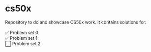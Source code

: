 # cs50x
Repository to do and showcase CS50x work. It contains solutions for:<br>
<br>
✅ Problem set 0<br>
✅ Problem set 1<br>
⬜ Problem set 2<br>

